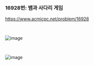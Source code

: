 ### 16928번: 뱀과 사다리 게임
https://www.acmicpc.net/problem/16928

<br>

![image](https://github.com/jh990714/BaekJoon-Algorithm/assets/144774186/77faa9c8-c6fc-4bfb-aa8e-9d5acec21a74)

<br>

![image](https://github.com/jh990714/BaekJoon-Algorithm/assets/144774186/8025b28e-ff14-4e49-b3b9-fb239ed5a452)
